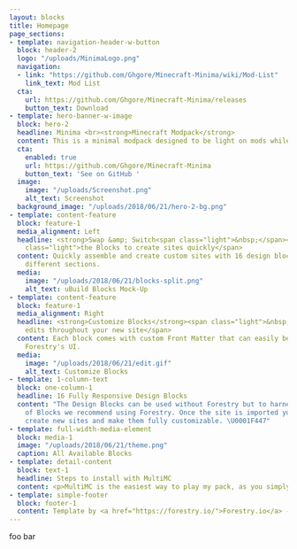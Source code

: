 ```yaml
---
layout: blocks
title: Homepage
page_sections:
- template: navigation-header-w-button
  block: header-2
  logo: "/uploads/MinimaLogo.png"
  navigation:
  - link: "https://github.com/Ghgore/Minecraft-Minima/wiki/Mod-List"
    link_text: Mod List
  cta:
    url: https://github.com/Ghgore/Minecraft-Minima/releases
    button_text: Download
- template: hero-banner-w-image
  block: hero-2
  headline: Minima <br><strong>Minecraft Modpack</strong>
  content: This is a minimal modpack designed to be light on mods while still having plenty of added features and fun from those mods.
  cta:
    enabled: true
    url: https://github.com/Ghgore/Minecraft-Minima
    button_text: 'See on GitHub '
  image:
    image: "/uploads/Screenshot.png"
    alt_text: Screenshot
  background_image: "/uploads/2018/06/21/hero-2-bg.png"
- template: content-feature
  block: feature-1
  media_alignment: Left
  headline: <strong>Swap &amp; Switch<span class="light">&nbsp;</span></strong><span
    class="light">the Blocks to create sites quickly</span>
  content: Quickly assemble and create custom sites with 16 design blocks for seven
    different sections.
  media:
    image: "/uploads/2018/06/21/blocks-split.png"
    alt_text: uBuild Blocks Mock-Up
- template: content-feature
  block: feature-1
  media_alignment: Right
  headline: <strong>Customize Blocks</strong><span class="light">&nbsp;to make quick
    edits throughout your new site</span>
  content: Each block comes with custom Front Matter that can easily be edited in
    Forestry's UI.
  media:
    image: "/uploads/2018/06/21/edit.gif"
    alt_text: Customize Blocks
- template: 1-column-text
  block: one-column-1
  headline: 16 Fully Responsive Design Blocks
  content: "The Design Blocks can be used without Forestry but to harness the power
    of Blocks we recommend using Forestry. Once the site is imported you can immediately
    create new sites and make them fully customizable. \U0001F447"
- template: full-width-media-element
  block: media-1
  image: "/uploads/2018/06/21/theme.png"
  caption: All Available Blocks
- template: detail-content
  block: text-1
  headline: Steps to install with MultiMC
  content: <p>MultiMC is the easiest way to play my pack, as you simply upload a zip file, and as a bonus it's a free and open-source program :)</p><ol><li><p>Download the file from GitHub releases which can be found <a href="https://github.com/Ghgore/Minecraft-Minima/releases">here</a></p></li><li><p>Click on the "Add Instance" button at the top left</p></li><li><p>Choose the "Import from zip" option and find the location of your zip file</p></li><li><p>Click "Launch" and enjoy the modpack :)</p></li></ol>
- template: simple-footer
  block: footer-1
  content: Template by <a href="https://forestry.io/">Forestry.io</a> - Modpack by <a href="https://ghgore.com">Ghgore</a>
---
```


foo bar
